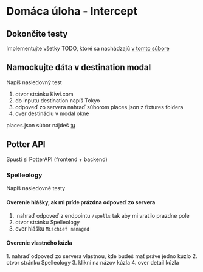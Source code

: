 # Domáca úloha - Intercept

## Dokončite testy

Implementujte všetky TODO, ktoré sa nachádzajú [v tomto súbore](https://github.com/skarbala/TAS_5/blob/main/cypress/e2e/6.lekcia/intercept.finish.cy.js)

## Namockujte dáta v destination modal
Napíš nasledovný test

1. otvor stránku Kiwi.com
2. do inputu destination napíš Tokyo
3. odpoveď zo servera nahraď súborom places.json z fixtures foldera
4. over destináciu v modal okne

places.json súbor nájdeš [tu](https://github.com/skarbala/TAS_5/blob/main/cypress/fixtures/places.json)

## Potter API
Spusti si PotterAPI (frontend + backend)

### Spelleology

Napíš nasledovné testy

#### Overenie hlášky, ak mi príde prázdna odpoveď zo servera
1.  nahraď odpoveď z endpointu `/spells` tak aby mi vratilo prazdne pole
2. otvor stránku Spelleology 
3. over hlášku `Mischief managed`

#### Overenie vlastného kúzla
1. nahraď odpoveď zo servera vlastnou, kde budeš mať práve jedno kúzlo
2. otvor stránku Spelleology
3. klikni na názov kúzla
4. over detail kúzla

